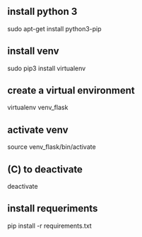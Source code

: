 ## install python 3
sudo apt-get install python3-pip
## install venv
sudo pip3 install virtualenv 
## create a virtual environment
virtualenv venv_flask
## activate venv
source venv_flask/bin/activate
## (C) to deactivate
deactivate
## install requeriments 
 pip install -r requirements.txt